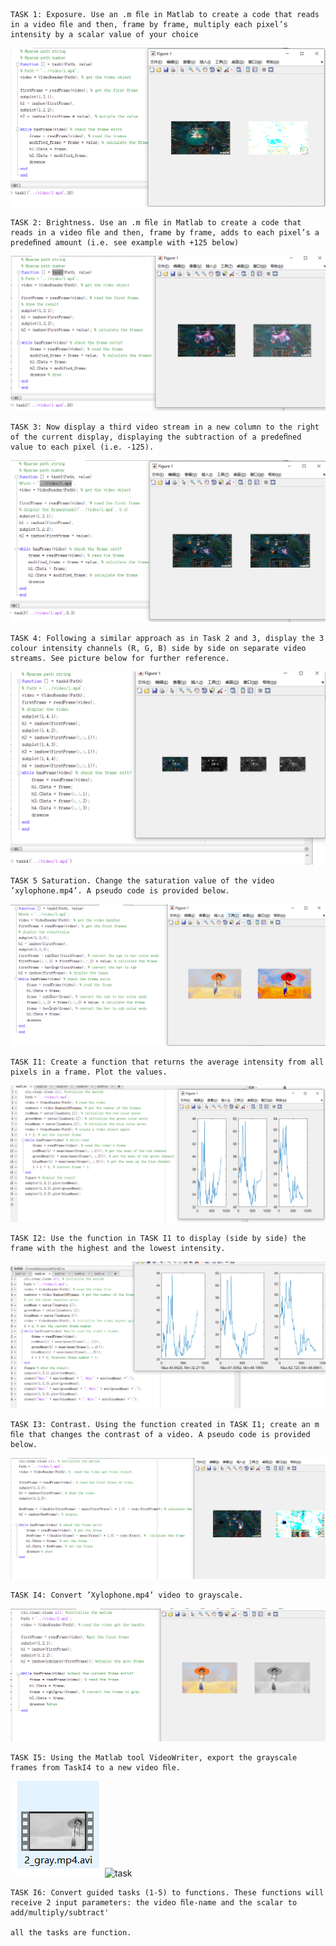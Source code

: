 	TASK 1: Exposure. Use an .m ﬁle in Matlab to create a code that reads in a video ﬁle and then, frame by frame, multiply each pixel’s intensity by a scalar value of your choice

![task](src/weak10/1.png)


	TASK 2: Brightness. Use an .m ﬁle in Matlab to create a code that reads in a video ﬁle and then, frame by frame, adds to each pixel’s a predeﬁned amount (i.e. see example with +125 below)

![task](src/weak10/2.png)

	TASK 3: Now display a third video stream in a new column to the right of the current display, displaying the subtraction of a predeﬁned value to each pixel (i.e. -125).

![task](src/weak10/3.png)

	TASK 4: Following a similar approach as in Task 2 and 3, display the 3 colour intensity channels (R, G, B) side by side on separate video streams. See picture below for further reference.

![task](src/weak10/4.png)


	TASK 5 Saturation. Change the saturation value of the video ’xylophone.mp4’. A pseudo code is provided below.

![task](src/weak10/5.png)


	TASK I1: Create a function that returns the average intensity from all pixels in a frame. Plot the values.


![task](src/weak10/6.png)

	TASK I2: Use the function in TASK I1 to display (side by side) the frame with the highest and the lowest intensity.


![task](src/weak10/7.png)


	TASK I3: Contrast. Using the function created in TASK I1; create an m ﬁle that changes the contrast of a video. A pseudo code is provided below.

![task](src/weak10/8.png)

	TASK I4: Convert ’Xylophone.mp4’ video to grayscale.

![task](src/weak10/9.png)

	TASK I5: Using the Matlab tool VideoWriter, export the grayscale frames from TaskI4 to a new video ﬁle.

![task](src/weak10/10-1.png)
![task](src/weak10/10-2.png)

	TASK I6: Convert guided tasks (1-5) to functions. These functions will receive 2 input parameters: the video ﬁle-name and the scalar to add/multiply/subtract'

	all the tasks are function.